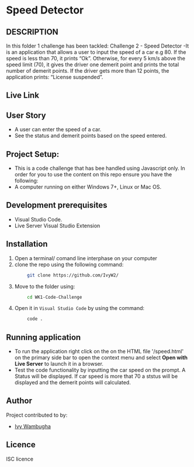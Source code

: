 # Speed Detector

## DESCRIPTION
In this folder 1 challenge has been tackled:
             Challenge 2 - Speed Detector
-It is an application that allows a user to input the speed of a car e.g 80. If the speed is less than 70, it prints “Ok”. Otherwise, for every 5 km/s above the speed limit (70), it gives the driver one demerit point and prints the total number of demerit points.  If the driver gets more than 12 points, the application prints: “License suspended”.

## Live Link


## User Story
- A user can enter the speed of a car.
- See the status and demerit points based on the speed entered.

## Project Setup:
- This is a code challenge that has bee handled using Javascript only.
In order for you to use the content on this repo ensure you have the following:
- A computer running on either Windows 7+, Linux or Mac OS.

## Development prerequisites
- Visual Studio Code.
- Live Server Visual Studio Extension

## Installation
1. Open a terminal/ comand line interphase on your computer
2. clone the repo using the following command: 
```bash
        git clone https://github.com/IvyW2/
```
3. Move to the folder using:
```bash
        cd WK1-Code-Challenge
```      
4. Open it in `Visual Studio Code` by using the command:
```bash
        code .
```

## Running application

- To run the application right click on the on the HTML file '/speed.html' on the primary side bar to open the context menu and select **Open with Live Server** to launch it in a browser.
- Test the code functionality by inputting the car speed on the prompt. A Status will be displayed. If car speed is more that 70 a ststus will be displayed and the demerit points will calculated.


## Author
Project contributed to by:
- [Ivy Wambugha](https://github.com/IvyW2/)

## Licence
ISC licence